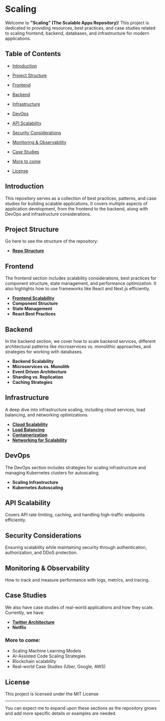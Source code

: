 # Scaling

Welcome to **"Scaling" (The Scalable Apps Repository)**!
This project is dedicated to providing resources, best 
practices, and case studies related to scaling frontend, 
backend, databases, and infrastructure for modern applications.

## Table of Contents

- [Introduction](#introduction)
- [Project Structure](/repostructure.txt)
- [Frontend](#frontend)
- [Backend](#backend)

- [Infrastructure](#infrastructure)

- [DevOps](#devops)

- [API Scalability](#api-scalability)
- [Security Considerations](#security-considerations)
- [Monitoring & Observability](#monitoring--observability)

- [Case Studies](#case-studies)
- [More to come](#more-to-come)

- [License](#license)

## Introduction

This repository serves as a collection of best practices, patterns, and case studies for building scalable applications. It covers multiple aspects of application development, from the frontend to the backend, along with DevOps and infrastructure considerations.

## Project Structure

Go here to see the structure of the repository:
- **[Repo Structure](/repostructure.txt)**

## Frontend

The frontend section includes scalability considerations, best practices for component structure, state management, and performance optimization. It also highlights how to use frameworks like React and Next.js efficiently.

- **[Frontend Scalability](frontend/frontend_scalability.md)**
- **Component Structure**
- **State Management**
- **React Best Practices**

## Backend

In the backend section, we cover how to scale backend services, different architectural patterns like microservices vs. monolithic approaches, and strategies for working with databases.

- **Backend Scalability**
- **Microservices vs. Monolith**
- **Event Driven Architecture**
- **Sharding vs. Replication**
- **Caching Strategies**

## Infrastructure

A deep dive into infrastructure scaling, including cloud services, load balancing, and networking optimizations.

- **[Cloud Scalability](infrastructure/cloud_scalability.md)**
- **[Load Balancing](infrastructure/load_balancing.md)**
- **[Containerization](infrastructure/containerization.md)**
- **[Networking for Scalability](infrastructure/networking.md)**


## DevOps

The DevOps section includes strategies for scaling infrastructure and managing Kubernetes clusters for autoscaling.

- **Scaling Infrastructure**
- **Kubernetes Autoscaling**

## API Scalability

Covers API rate limiting, caching, and handling high-traffic endpoints efficiently.

## Security Considerations

Ensuring scalability while maintaining security through authentication, authorization, and DDoS protection.

## Monitoring & Observability

How to track and measure performance with logs, metrics, and tracing.


## Case Studies

We also have case studies of real-world applications and how they scale. Currently, we have:

- **[Twitter Architecture](case_studies/twitter_architecture.md)**
- **Netflix**


### More to come:
- Scaling Machine Learning Models
- AI-Assisted Code Scaling Strategies
- Blockchain scalability
- Real-world Case Studies (Uber, Google, AWS)


## License

This project is licensed under the MIT License 

---


You can expect me to expand upon these sections as the repository grows and add more specific details or examples are needed.